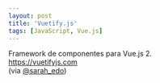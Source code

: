 ```yaml
---
layout: post
title: 'Vuetify.js'
tags: [JavaScript, Vue.js]
---
```


Framework de componentes para Vue.js 2.<br>
<https://vuetifyjs.com><br>
(via [@sarah_edo](https://twitter.com/sarah_edo/status/809485747543834629))
